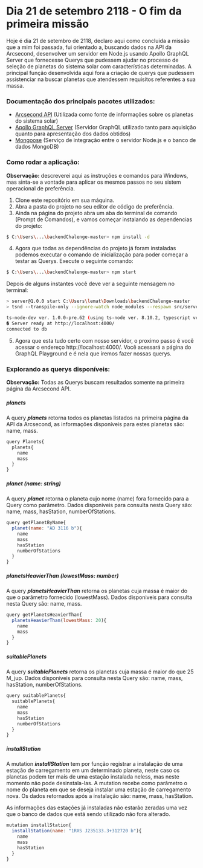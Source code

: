 # Dia 21 de setembro 2118 - O fim da primeira missão
Hoje é dia 21 de setembro de 2118, declaro aqui como concluida a missão que a mim foi passada, fui orientado a, buscando dados na API da Arcsecond, desenvolver um servidor em Node.js usando Apollo GraphQL Server que fornecesse Querys que pudessem ajudar no processo de seleção de planetas do sistema solar com características determinadas. A principal função desenvolvida aqui fora a criação de querys que pudessem assistenciar na buscar planetas que atendessem requisitos referentes a sua massa.  

### Documentação dos principais pacotes utilizados:
- [Arcsecond API] (Utilizada como fonte de informações sobre os planetas do sistema solar)
- [Apollo GraphQL Server] (Servidor GraphQL utilizado tanto para aquisição quanto para apresentação dos dados obtidos)
- [Mongoose] (Serviço de integração entre o servidor Node.js e o banco de dados MongoDB)


### Como rodar a aplicação:
**Observação:** descreverei aqui as instruções e comandos para Windows, mas sinta-se a vontade para aplicar os mesmos passos no seu sistem operacional de preferência.
1) Clone este repositório em sua máquina.
2) Abra a pasta do projeto no seu editor de código de preferência.
3) Ainda na página do projeto abra um aba do terminal de comando (Prompt de Comandos), e vamos começar instalando as dependencias do projeto: 
```sh
$ C:\Users\...\backendChalenge-master> npm install -d
```
4) Agora que todas as dependências do projeto já foram instaladas podemos executar o comando de inicialização para poder começar a testar as Querys. Execute o seguinte comando:
```sh
$ C:\Users\...\backendChalenge-master> npm start
```
Depois de alguns instantes você deve ver a seguinte mensagem no terminal: 
```sh
> server@1.0.0 start C:\Users\lemat\Downloads\backendChalenge-master
> tsnd --transpile-only --ignore-watch node_modules --respawn src/server.ts

ts-node-dev ver. 1.0.0-pre.62 (using ts-node ver. 8.10.2, typescript ver. 4.0.2)
� Server ready at http://localhost:4000/
connected to db
```
5) Agora que esta tudo certo com nosso servidor, o proximo passo é você acessar o endereço http://localhost:4000/. Você acessará a página do GraphQL Playground e é nela que iremos fazer nossas querys.

### Explorando as querys disponíveis:
**Observação:** Todas as Querys buscam resultados somente na primeira página da Arcsecond API.

##### **planets**
A query ***planets*** retorna todos os planetas listados na primeira página da API da Arcsecond, as informações disponíveis para estes planetas são: name, mass.

```javascript
query Planets{
  planets{
    name
    mass
  }
}
```

##### **planet (name: string)**

A query ***planet*** retorna o planeta cujo nome (name) fora fornecido para a Query como parâmetro. Dados disponiveis para consulta nesta Query são: name, mass, hasStation, numberOfStations.

```javascript
query getPlanetByName{
  planet(name: "AD 3116 b"){
    name
    mass
    hasStation
    numberOfStations
  }
}
```

##### **planetsHeavierThan (lowestMass: number)**

A query ***planetsHeavierThan*** retorna os planetas cuja massa é maior do que o parâmetro fornecido (lowestMass). Dados disponiveis para consulta nesta Query são: name, mass.

```javascript
query getPlanetsHeavierThan{
  planetsHeavierThan(lowestMass: 20){
    name
    mass
  }
}
```

##### **suitablePlanets**

A query ***suitablePlanets*** retorna os planetas cuja massa é maior do que 25 M_jup. Dados disponiveis para consulta nesta Query são: name, mass, hasStation, numberOfStations.

```javascript
query suitablePlanets{
  suitablePlanets{
    name
    mass
    hasStation
    numberOfStations
  }
}
```

##### **installStation**

A mutation ***installStation*** tem por função registrar a instalação de uma estação de carregamento em um determinado planeta, neste caso os planetas podem ter mais de uma estação instalada neless, mas neste momento não pode desinstala-las. A mutation recebe como parâmetro o nome do planeta em que se deseja instalar uma estação de carregamento nova. Os dados retornados após a instalação são: name, mass, hasStation.

As informações das estações já instaladas não estarão zeradas uma vez que o banco de dados que está sendo utilizado não fora alterado.

```javascript
mutation installStation{
  installStation(name: "1RXS J235133.3+312720 b"){
    name
    mass
    hasStation
  }
}
```

   [Apollo GraphQL Server]: <https://www.apollographql.com/docs/apollo-server/r>
   [http://localhost:4000/]: <http://localhost:4000/>
   [Mongoose]: <https://mongoosejs.com/docs/guide.html>
   [Arcsecond API]: <https://api.arcsecond.io/swagger/>
